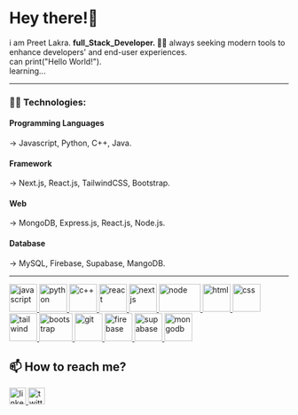 # Hey there!👋

i am Preet Lakra. **full_Stack_Developer. 👨‍💻**
always seeking modern tools to enhance developers' and end-user experiences. <br> can print("Hello World!"). <br> learning...
<hr>

### 👨‍💻 Technologies:

#### Programming Languages

-> Javascript, Python, C++, Java.

#### Framework

-> Next.js, React.js, TailwindCSS, Bootstrap.

#### Web 

-> MongoDB, Express.js, React.js, Node.js.

#### <h4>Database

-> MySQL, Firebase, Supabase, MangoDB.

<hr>

<p align="left">
  <a href="https://developer.mozilla.org/en-US/docs/Web/JavaScript" target="_blank"> <img src="https://upload.wikimedia.org/wikipedia/commons/6/6a/JavaScript-logo.png" alt="javascript" width="50" height="50"/>
  </a>
  <a href="https://docs.python.org/" target="_blank"> <img src="https://upload.wikimedia.org/wikipedia/commons/c/c3/Python-logo-notext.svg" alt="python" width="50" height="50"/> </a>
  <a href="https://devdocs.io/cpp/" target="_blank"> <img src="https://upload.wikimedia.org/wikipedia/commons/1/18/ISO_C%2B%2B_Logo.svg" alt="c++" width="50" height="50"/> </a>
  <a href="https://reactjs.org/" target="_blank"> <img src="https://upload.wikimedia.org/wikipedia/commons/a/a7/React-icon.svg" alt="react" width="50" height="50"/> </a>
  <a href="https://nextjs.org/" target="_blank"> <img src="https://d2nir1j4sou8ez.cloudfront.net/wp-content/uploads/2021/12/nextjs-boilerplate-logo-300x300.png" alt="nextjs" width="50" height="50"/> </a>
  <a href="https://nodejs.org/" target="_blank"> <img src="https://cdn.freebiesupply.com/logos/large/2x/nodejs-1-logo-png-transparent.png" alt="node" width="75" height="50"/> </a>
  <a href="https://developer.mozilla.org/en-US/docs/Web/HTML" target="_blank"> <img src="https://upload.wikimedia.org/wikipedia/commons/6/61/HTML5_logo_and_wordmark.svg" alt="html" width="50" height="50"/> </a>
  <a href="https://developer.mozilla.org/en-US/docs/Web/CSS" target="_blank"> <img src="https://upload.wikimedia.org/wikipedia/commons/d/d5/CSS3_logo_and_wordmark.svg" alt="css" width="50" height="50"/> </a>
  <a href="https://tailwindcss.com/" target="_blank"> <img src="https://www.vectorlogo.zone/logos/tailwindcss/tailwindcss-icon.svg" alt="tailwind" width="50" height="50"/> </a>
  <a href="https://getbootstrap.com" target="_blank"> <img src="https://getbootstrap.com/docs/5.3/assets/brand/bootstrap-logo-shadow.png" alt="bootstrap" width="60" height="50"/> </a>
  <a href="https://git-scm.com/" target="_blank"> <img src="https://www.vectorlogo.zone/logos/git-scm/git-scm-icon.svg" alt="git" width="50" height="50"/> </a>
  <a href="https://firebase.google.com/docs" target="_blank"> <img src="https://firebase.google.com/static/images/brand-guidelines/logo-logomark.png" alt="firebase" width="50" height="50"/> </a>
  <a href="https://supabase.com/docs/" target="_blank"> <img src="https://www.vectorlogo.zone/logos/supabase/supabase-icon.svg" alt="supabase" width="50" height="50"/> </a>
  <a href="https://www.mongodb.com/" target="_blank"> <img src="https://repvue.imgix.net/a9yxc48y3ay5dm2udzwizc2bdyph?auto=format&fit=max&w=384&q=100" alt="mongodb" width="50" height="50"/> </a>
</p>

<!-- ### 🎊 Few of my awesome projects:
- ClipTrail - Clipboard app for Mac [(link)](https://cliptrail.sibi.me/)
- Snackalytics - Chrome extension to analyse and give metrics on order history from food delivery apps [(link)](https://snackalytics.sibi.me/)
- Tamil Wordle - The popular word game in the Tamil language [(link)](https://tamil-wordle.netlify.app/)
- React app to test your typing speed [(link)](https://typingtest.netlify.app/)
- Windows application built with Electron to securely share files [(link)](https://github.com/sibi-sharanyan/Secure-File-Share/tree/master/dist) -->

## 📫 How to reach me?

<a href="https://www.linkedin.com/in/preetlakra/" target="_blank"> <img src="https://upload.wikimedia.org/wikipedia/commons/c/ca/LinkedIn_logo_initials.png" alt="linkedin" width="30" height="30"/> </a> 
<a href="https://twitter.com/notbeamn/" target="_blank"> <img src="https://upload.wikimedia.org/wikipedia/commons/6/6f/Logo_of_Twitter.svg" alt="twitter" width="30" height="30"/> </a>



